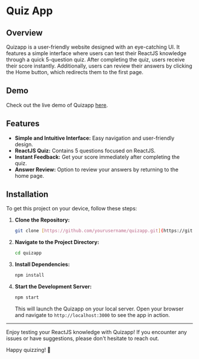 # Quiz App

## Overview
Quizapp is a user-friendly website designed with an eye-catching UI. It features a simple interface where users can test their ReactJS knowledge through a quick 5-question quiz. After completing the quiz, users receive their score instantly. Additionally, users can review their answers by clicking the Home button, which redirects them to the first page.

## Demo
Check out the live demo of Quizapp [here](https://quizewhiz.netlify.app/).

## Features
- **Simple and Intuitive Interface:** Easy navigation and user-friendly design.
- **ReactJS Quiz:** Contains 5 questions focused on ReactJS.
- **Instant Feedback:** Get your score immediately after completing the quiz.
- **Answer Review:** Option to review your answers by returning to the home page.

## Installation

To get this project on your device, follow these steps:

1. **Clone the Repository:**
   ```bash
   git clone [https://github.com/yourusername/quizapp.git](https://github.com/KavanBakori/quizapp.git)
   ```
2. **Navigate to the Project Directory:**
   ```bash
   cd quizapp
   ```
3. **Install Dependencies:**
   ```bash
   npm install
   ```
4. **Start the Development Server:**
   ```bash
   npm start
   ```
   This will launch the Quizapp on your local server. Open your browser and navigate to `http://localhost:3000` to see the app in action.

---

Enjoy testing your ReactJS knowledge with Quizapp! If you encounter any issues or have suggestions, please don't hesitate to reach out.

Happy quizzing! 🎉
